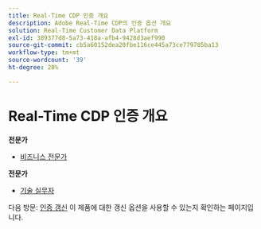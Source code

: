 ```yaml
---
title: Real-Time CDP 인증 개요
description: Adobe Real-Time CDP의 인증 옵션 개요
solution: Real-Time Customer Data Platform
exl-id: 389377d8-5a73-418a-afb4-9428d3aef990
source-git-commit: cb5a60152dea20fbe116ce445a73ce779785ba13
workflow-type: tm+mt
source-wordcount: '39'
ht-degree: 28%

---
```


# Real-Time CDP 인증 개요

**전문가**

* [비즈니스 전문가](/help/certifications/rtcdp/rtcdp-p-business.md) <!--AD0-E602-->

**전문가**

* [기술 실무자](/help/certifications/rtcdp/rtcdp-e-technical.md) <!--AD0-E600 and E601-->

다음 방문: [인증 갱신](/help/certifications/renew.md) 이 제품에 대한 갱신 옵션을 사용할 수 있는지 확인하는 페이지입니다.
